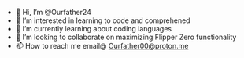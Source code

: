 - 👋 Hi, I’m @Ourfather24
- 👀 I’m interested in learning to code and comprehened
- 🌱 I’m currently learning about coding languages
- 💞️ I’m looking to collaborate on maximizing Flipper Zero functionality
- 📫 How to reach me email@ Ourfather00@proton.me

<!---
Ourfather24/Ourfather24 is a ✨ special ✨ repository because its `README.md` (this file) appears on your GitHub profile.
You can click the Preview link to take a look at your changes.
--->
